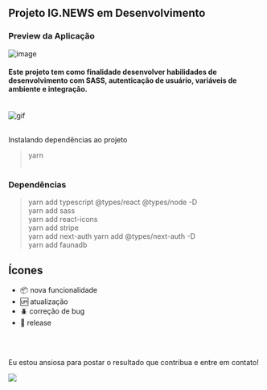 ## Projeto IG.NEWS em Desenvolvimento 

### Preview da Aplicação<br/>

![image](https://user-images.githubusercontent.com/53491642/114328357-b8f96200-9b12-11eb-8315-dbac4a05c6b1.png)

#### Este projeto tem como finalidade desenvolver habilidades de desenvolvimento com SASS, autenticação de usuário, variáveis de ambiente e integração. <br/> <br />

<img src="https://media.giphy.com/media/xT8qBsOjMOcdeGJIU8/giphy.gif" alt= "gif"><br /><br />

Instalando dependências ao projeto <br/>
> yarn <br/> <br/>

### Dependências <br/>
> yarn add typescript @types/react @types/node -D <br/>
> yarn add sass<br/>
> yarn add react-icons<br/>
> yarn add stripe</br>
> yarn add next-auth</b>
> yarn add @types/next-auth -D<br/>
> yarn add faunadb


## Ícones

- :package: nova funcionalidade
- :up: atualização
- :beetle: correção de bug
- :checkered_flag: release 
<br />
<br />

Eu estou ansiosa para postar o resultado  que contribua e entre em contato!

[<img src="https://img.shields.io/badge/linkedin-%230077B5.svg?&style=for-the-badge&logo=linkedin&logoColor=white" />](https://www.linkedin.com/in/nayane-menezes-dev-eng/)
